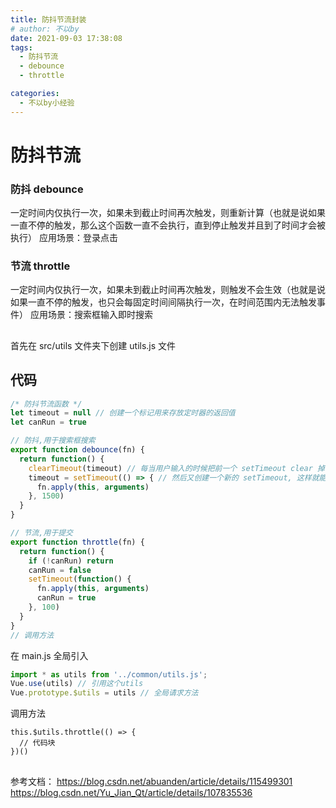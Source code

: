 ```yaml
---
title: 防抖节流封装
# author: 不以by
date: 2021-09-03 17:38:08
tags: 
  - 防抖节流
  - debounce
  - throttle

categories: 
  - 不以by小经验
---
```

# 防抖节流
### 防抖 debounce
一定时间内仅执行一次，如果未到截止时间再次触发，则重新计算（也就是说如果一直不停的触发，那么这个函数一直不会执行，直到停止触发并且到了时间才会被执行）
应用场景：登录点击

### 节流 throttle
一定时间内仅执行一次，如果未到截止时间再次触发，则触发不会生效（也就是说如果一直不停的触发，也只会每固定时间间隔执行一次，在时间范围内无法触发事件）
应用场景：搜索框输入即时搜索

##
首先在 src/utils 文件夹下创建 utils.js 文件

## 代码
```js
/* 防抖节流函数 */
let timeout = null // 创建一个标记用来存放定时器的返回值
let canRun = true

// 防抖,用于搜索框搜索
export function debounce(fn) {
  return function() {
    clearTimeout(timeout) // 每当用户输入的时候把前一个 setTimeout clear 掉
    timeout = setTimeout(() => { // 然后又创建一个新的 setTimeout, 这样就能保证输入字符后的 interval 间隔内如果还有字符输入的话，就不会执行 fn 函数
      fn.apply(this, arguments)
    }, 1500)
  }
}

// 节流,用于提交
export function throttle(fn) {
  return function() {
    if (!canRun) return
    canRun = false
    setTimeout(function() {
      fn.apply(this, arguments)
      canRun = true
    }, 100)
  }
}
// 调用方法
```

在 main.js 全局引入

```js
import * as utils from '../common/utils.js';
Vue.use(utils) // 引用这个utils
Vue.prototype.$utils = utils // 全局请求方法
```


调用方法
```vue
this.$utils.throttle(() => {
  // 代码块
})()
```

##
参考文档：
https://blog.csdn.net/abuanden/article/details/115499301
https://blog.csdn.net/Yu_Jian_Qt/article/details/107835536